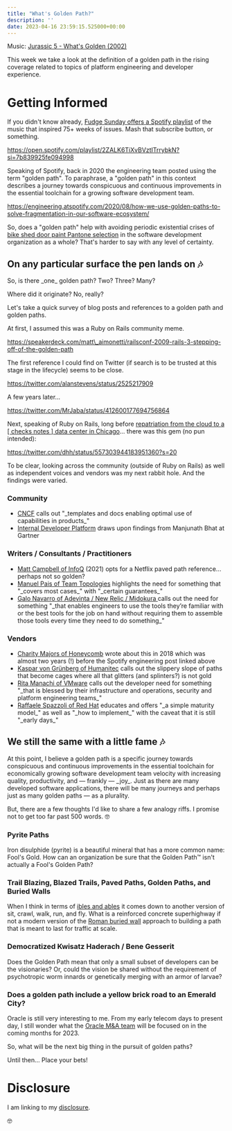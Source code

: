 ```yaml
---
title: "What's Golden Path?"
description: ''
date: 2023-04-16 23:59:15.525000+00:00
---
```


 

Music: [Jurassic 5 - What's Golden (2002)](https://www.youtube.com/watch?v=XsZKrctSDaw)

This week we take a look at the definition of a golden path in the rising coverage related to topics of platform engineering and developer experience.

# Getting Informed

If you didn't know already, [Fudge Sunday offers a Spotify playlist](https://open.spotify.com/playlist/2ZALK6TiXvBVztITrrybkN?si=7b839925fe094998) of the music that inspired 75+ weeks of issues. Mash that subscribe button, or something.

https://open.spotify.com/playlist/2ZALK6TiXvBVztITrrybkN?si=7b839925fe094998

Speaking of Spotify, back in 2020 the engineering team posted using the term "golden path". To paraphrase, a "golden path" in this context describes a journey towards conspicuous and continuous improvements in the essential toolchain for a growing software development team. 

https://engineering.atspotify.com/2020/08/how-we-use-golden-paths-to-solve-fragmentation-in-our-software-ecosystem/

So, does a "golden path" help with avoiding periodic existential crises of [bike shed door paint Pantone selection](https://en.wikipedia.org/wiki/Law\_of\_triviality) in the software development organization as a whole? That's harder to say with any level of certainty.

## On any particular surface the pen lands on 🎶

So, is there \_one\_ golden path? Two? Three? Many?

Where did it originate? No, really?

Let's take a quick survey of blog posts and references to a golden path and golden paths.

At first, I assumed this was a Ruby on Rails community meme.

https://speakerdeck.com/matt\_aimonetti/railsconf-2009-rails-3-stepping-off-of-the-golden-path

The first reference I could find on Twitter (if search is to be trusted at this stage in the lifecycle) seems to be close.

https://twitter.com/alanstevens/status/2525217909

A few years later...

https://twitter.com/MrJaba/status/412600177694756864

Next, speaking of Ruby on Rails, long before [repatriation from the cloud to a [ checks notes ] data center in Chicago](https://www.linkedin.com/posts/david-heinemeier-hansson-374b18221\_the-hardware-we-need-for-our-cloud-exit-has-activity-7049745099068473344-k-gL)... there was this gem (no pun intended):

https://twitter.com/dhh/status/557303944183951360?s=20

To be clear, looking across the community (outside of Ruby on Rails) as well as independent voices and vendors was my next rabbit hole. And the findings were varied.

### Community

- [CNCF](https://tag-app-delivery.cncf.io/whitepapers/platforms/) calls out "\_templates and docs enabling optimal use of capabilities in products\_"
- [Internal Developer Platform](https://internaldeveloperplatform.org/developer-portals/) draws upon findings from Manjunath Bhat at Gartner

### Writers / Consultants / Practitioners

- [Matt Campbell of InfoQ](https://www.infoq.com/news/2021/03/spotify-paved-paths/) (2021) opts for a Netflix paved path reference... perhaps not so golden?
- [Manuel Pais of Team Topologies](https://platformengineering.org/talks-library/manuel-pais-traditional-vs-modern-internal-platforms) highlights the need for something that "\_covers most cases\_" with "\_certain guarantees\_"
- [Galo Navarro of Adevinta / New Relic / Midokura ](https://platformengineering.org/talks-library/how-we-built-an-internal-paas-at-adevinta) calls out the need for something "\_that enables engineers to use the tools they’re familiar with or the best tools for the job on hand without requiring them to assemble those tools every time they need to do something\_"

### Vendors

- [Charity Majors of Honeycomb](https://charity.wtf/2018/12/02/software-sprawl-the-golden-path-and-scaling-teams-with-agency/) wrote about this in 2018 which was almost two years (!) before the Spotify engineering post linked above 
- [Kaspar von Grünberg of Humanitec](https://platformengineering.org/talks-library/why-platform-teams-are-the-key-to-success-nigel-kersten-puppet) calls out the slippery slope of paths that become cages where all that glitters (and splinters?) is not gold
- [Rita Manachi of VMware](https://thenewstack.io/golden-paths-start-with-a-shift-left/) calls out the developer need for something "\_that is blessed by their infrastructure and operations, security and platform engineering teams\_"
- [Raffaele Spazzoli of Red Hat](https://cloud.redhat.com/blog/designing-golden-paths) educates and offers "\_a simple maturity model\_" as well as "\_how to implement\_" with the caveat that it is still "\_early days\_"

## We still the same with a little fame 🎶

At this point, I believe a golden path is a specific journey towards conspicuous and continuous improvements in the essential toolchain for economically growing software development team velocity with increasing quality, productivity, and — frankly — \_joy\_. Just as there are many developed software applications, there will be many journeys and perhaps just as many golden paths — as a plurality.

But, there are a few thoughts I'd like to share a few analogy riffs. I promise not to get too far past 500 words. 🤓

### Pyrite Paths

Iron disulphide (pyrite) is a beautiful mineral that has a more common name: Fool's Gold. How can an organization be sure that the Golden Path™️ isn't actually a Fool's Golden Path?

### Trail Blazing, Blazed Trails, Paved Paths, Golden Paths, and Buried Walls

When I think in terms of [ibles and ables](https://fudge.org/archive/fudge-sunday-possible-permissible-sustainable/) it comes down to another version of sit, crawl, walk, run, and fly. What is a reinforced concrete superhighway if not a modern version of the [Roman buried wall](https://en.wikipedia.org/wiki/Appian\_Way) approach to building a path that is meant to last for traffic at scale.

### Democratized Kwisatz Haderach / Bene Gesserit

Does the Golden Path mean that only a small subset of developers can be the visionaries? Or, could the vision be shared without the requirement of psychotropic worm innards or genetically merging with an armor of larvae?

### Does a golden path include a yellow brick road to an Emerald City?

Oracle is still very interesting to me. From my early telecom days to present day, I still wonder what the [Oracle M&A team](https://www.oracle.com/corporate/acquisitions/) will be focused on in the coming months for 2023.

So, what will be the next big thing in the pursuit of golden paths?

Until then… Place your bets!

# Disclosure

I am linking to my [disclosure](https://jaycuthrell.com/disclosure/).
 
🤓






